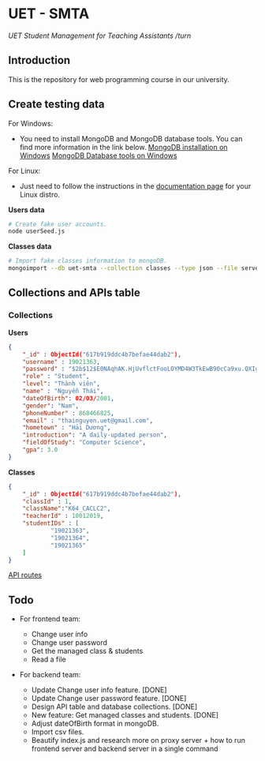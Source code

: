 # UET - SMTA

*UET Student Management for Teaching Assistants /turn*

## Introduction

This is the repository for web programming course in our university.

## Create testing data

For Windows:
 - You need to install MongoDB and MongoDB database tools. You can find more information in the link below.
	[MongoDB installation on Windows](https://docs.mongodb.com/manual/tutorial/install-mongodb-on-windows/)
	[MongoDB Database tools on Windows](https://docs.mongodb.com/database-tools/installation/installation-windows/)

For Linux:
 - Just need to follow the instructions in the [documentation page](https://docs.mongodb.com/manual/administration/install-on-linux/) for your Linux distro.

**Users data**

```bash
# Create fake user accounts.
node userSeed.js
```

**Classes data**

```bash
# Import fake classes information to mongoDB.
mongoimport --db uet-smta --collection classes --type json --file server/data/classes.json --jsonArray
```

## Collections and APIs table

### Collections

**Users** 

```json
{ 
	"_id" : ObjectId("617b919ddc4b7befae44dab2"),
	"username" : 19021363,
	"password" : "$2b$12$E0NAqhAK.HjUvflctFooLOYMD4W3TkEwB90cCa9xu.QXIg/u379bS",
	"role" : "Student",	
	"level": "Thành viên",
	"name" : "Nguyễn Thái",
	"dateOfBirth": 02/03/2001,
	"gender": "Nam",
	"phoneNumber" : 868466825,
	"email" : "thainguyen.uet@gmail.com",
	"hometown" : "Hải Dương",
	"introduction": "A daily-updated person",
	"fieldOfStudy": "Computer Science",
	"gpa": 3.0
}
```

**Classes**

```json
{ 
	"_id" : ObjectId("617b919ddc4b7befae44dab2"),
	"classId" : 1,
	"className":"K64_CACLC2",
	"teacherId" : 10012019,
	"studentIDs" : [
			"19021363",
			"19021364",
			"19021365"
	]
}
```

[API routes](https://www.notion.so/728669a7dac44361ad1bfb3b90196a9a)

## Todo

- For frontend team:
    + Change user info 
    + Change user password
    + Get the managed class & students
    + Read a file

- For backend team:
    + Update Change user info feature. [DONE]
    + Update Change user password feature. [DONE]
    + Design API table and database collections. [DONE]
    + New feature: Get managed classes and students. [DONE]
	+ Adjust dateOfBirth format in mongoDB.
	+ Import csv files.
    + Beautify index.js and research more on proxy server + how to run frontend server and backend server in a single command
